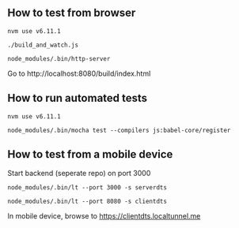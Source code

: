 ## How to test from browser

`nvm use v6.11.1`

`./build_and_watch.js`

`node_modules/.bin/http-server`

Go to http://localhost:8080/build/index.html

## How to run automated tests

`nvm use v6.11.1`

`node_modules/.bin/mocha test --compilers js:babel-core/register`

## How to test from a mobile device

Start backend (seperate repo) on port 3000

`node_modules/.bin/lt --port 3000 -s serverdts`

`node_modules/.bin/lt --port 8080 -s clientdts`

In mobile device, browse to https://clientdts.localtunnel.me
